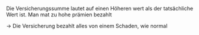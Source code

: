 Die Versicherungssumme lautet auf einen Höheren wert als der tatsächliche Wert ist.
Man mat zu hohe prämien bezahlt

-> Die Versicherung bezahlt alles von einem Schaden, wie normal